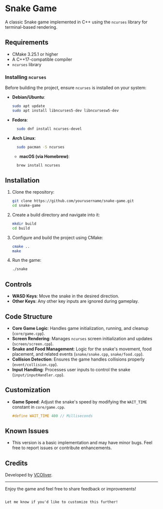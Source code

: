 # Snake Game

A classic Snake game implemented in C++ using the `ncurses` library for terminal-based rendering.

## Requirements

- CMake 3.25.1 or higher
- A C++17-compatible compiler
- `ncurses` library

### Installing `ncurses`

Before building the project, ensure `ncurses` is installed on your system:

- **Debian/Ubuntu**:
  ```bash
  sudo apt update
  sudo apt install libncurses5-dev libncursesw5-dev
  ```

- **Fedora**:
  ```bash
    sudo dnf install ncurses-devel
  ```

- **Arch Linux**:
  ```bash
    sudo pacman -S ncurses
  ```

  - **macOS (via Homebrew)**:
  ```bash
    brew install ncurses
  ```


## Installation

1. Clone the repository:
   ```bash
   git clone https://github.com/yourusername/snake-game.git
   cd snake-game
   ```

2. Create a build directory and navigate into it:
   ```bash
   mkdir build
   cd build
   ```

3. Configure and build the project using CMake:
   ```bash
   cmake ..
   make
   ```

4. Run the game:
   ```bash
   ./snake
   ```

## Controls

- **WASD Keys**: Move the snake in the desired direction.
- **Other Keys**: Any other key inputs are ignored during gameplay.

## Code Structure

- **Core Game Logic**: Handles game initialization, running, and cleanup (`core/game.cpp`).
- **Screen Rendering**: Manages `ncurses` screen initialization and updates (`screen/screen.cpp`).
- **Snake and Food Management**: Logic for the snake's movement, food placement, and related events (`snake/snake.cpp`, `snake/food.cpp`).
- **Collision Detection**: Ensures the game handles collisions properly (`event/collision.cpp`).
- **Input Handling**: Processes user inputs to control the snake (`input/inputHandler.cpp`).

## Customization

- **Game Speed**: Adjust the snake's speed by modifying the `WAIT_TIME` constant in `core/game.cpp`.  
  ```cpp
  #define WAIT_TIME 400 // Milliseconds
  ```

## Known Issues

- This version is a basic implementation and may have minor bugs. Feel free to report issues or contribute enhancements.

## Credits

Developed by [VCOliver](https://github.com/VCOliver).

---
Enjoy the game and feel free to share feedback or improvements!
```

Let me know if you'd like to customize this further!